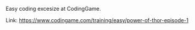Easy coding excesize at CodingGame. 

Link: https://www.codingame.com/training/easy/power-of-thor-episode-1